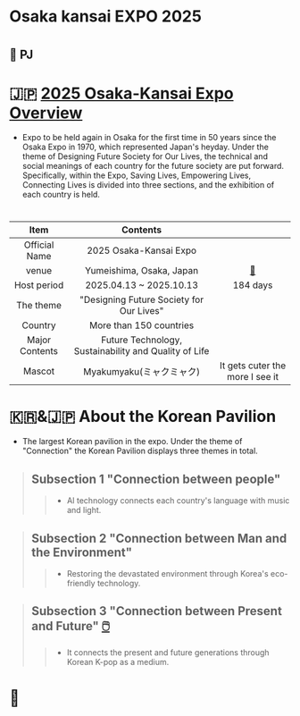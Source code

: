 # Osaka kansai EXPO 2025 


#
## 🗻 PJ
# 🇯🇵 [2025 Osaka-Kansai Expo Overview](https://www.expo2025.or.jp/en/)
- Expo to be held again in Osaka for the first time in 50 years since the Osaka Expo in 1970, which represented Japan's heyday. Under the theme of Designing Future Society for Our Lives, the technical and social meanings of each country for the future society are put forward. Specifically, within the Expo, Saving Lives, Empowering Lives, Connecting Lives is divided into three sections, and the exhibition of each country is held.

#
|Item|Contents||
|:------:|:---:|:---:|
|Official Name|2025 Osaka-Kansai Expo||
|venue|Yumeishima, Osaka, Japan|[🗾](https://maps.app.goo.gl/8vFTUjzAt284tsnY8)|
|Host period|2025.04.13 ~ 2025.10.13|184 days|
|The theme|"Designing Future Society for Our Lives"||
|Country|More than 150 countries||
|Major Contents|Future Technology, Sustainability and Quality of Life||
|Mascot|Myakumyaku(ミャクミャク)|It gets cuter the more I see it|

# 🇰🇷&🇯🇵 About the Korean Pavilion

- The largest Korean pavilion in the expo. Under the theme of "Connection" the Korean Pavilion displays three themes in total.

> ## Subsection 1 "Connection between people"
>> - AI technology connects each country's language with music and light.

> ## Subsection 2 "Connection between Man and the Environment"
>> - Restoring the devastated environment through Korea's eco-friendly technology.

> ## Subsection 3 "Connection between Present and Future" [🖱️](https://youtu.be/tuzaJmtw-cw?si=3HHOCcdnnSXqGC2Y)
>> - It connects the present and future generations through Korean K-pop as a medium. 

# 🗻 


